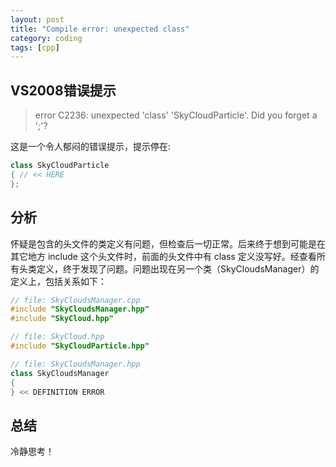 ```yaml
---
layout: post
title: "Compile error: unexpected class"
category: coding
tags: [cpp]
---
```


## VS2008错误提示

> error C2236: unexpected 'class' 'SkyCloudParticle'. Did you forget a ';'?

这是一个令人郁闷的错误提示，提示停在:

```cpp
class SkyCloudParticle
{ // << HERE
};
```

## 分析

怀疑是包含的头文件的类定义有问题，但检查后一切正常。后来终于想到可能是在其它地方 include 这个头文件时，前面的头文件中有 class 定义没写好。经查看所有头类定义，终于发现了问题。问题出现在另一个类（SkyCloudsManager）的定义上，包括关系如下：

```cpp
// file: SkyCloudsManager.cpp
#include "SkyCloudsManager.hpp"
#include "SkyCloud.hpp"
```

```cpp
// file: SkyCloud.hpp
#include "SkyCloudParticle.hpp"
```

```cpp
// file: SkyCloudsManager.hpp
class SkyCloudsManager
{
} << DEFINITION ERROR
```
## 总结

冷静思考！
